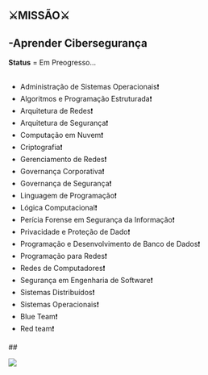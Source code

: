 ## ⚔️MISSÃO⚔
## -Aprender Cibersegurança
**Status** = Em Preogresso...
##
 <div>
<ul>
<li>Administração de Sistemas Operacionais❗</li>
<li>Algoritmos e Programação Estruturada❗</li>
<li>Arquitetura de Redes❗</li>
<li>Arquitetura de Segurança❗</li>
<li>Computação em Nuvem❗</li>
<li>Criptografia❗</li>
<li>Gerenciamento de Redes❗</li>
<li>Governança Corporativa❗</li>
<li>Governança de Segurança❗</li>
<li>Linguagem de Programação❗</li>
<li>Lógica Computacional❗</li>
<li>Perícia Forense em Segurança da Informação❗</li>
<li>Privacidade e Proteção de Dado❗</li>
<li>Programação e Desenvolvimento de Banco de Dados❗</li>
<li>Programação para Redes❗</li>
<li>Redes de Computadores❗</li>
<li>Segurança em Engenharia de Software❗</li>
<li>Sistemas Distribuídos❗</li>
<li>Sistemas Operacionais❗</li>
<li>Blue Team❗</li>
<li>Red team❗</li>
</ul>
</div>
##
  
  <a href = "mailto:fedisom@gmail.com"><img src="https://img.shields.io/badge/-Gmail-%23333?style=for-the-badge&logo=gmail&logoColor=red" target="_blank"></a> 
</div>

